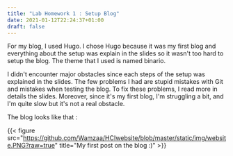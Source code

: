 ```yaml
---
title: "Lab Homework 1 : Setup Blog"
date: 2021-01-12T22:24:37+01:00
draft: false
---
```

For my blog, I used Hugo. I chose Hugo because it was my first blog and everything about the setup was explain in the slides so it wasn't too hard to setup the blog.
The theme that I used is named binario.

I didn't encounter major obstacles since each steps of the setup was explained in the slides. The few problems I had are stupid mistakes with Git and mistakes 
when testing the blog. To fix these problems, I read more in details the slides. Moreover, since it's my first blog, I'm struggling a bit, 
and I'm quite slow but it's not a real obstacle.

The blog looks like that :

{{< figure src="https://github.com/Wamzaa/HCIwebsite/blob/master/static/img/website.PNG?raw=true" title="My first post on the blog :)" >}}